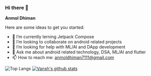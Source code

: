 ### Hi there 👋

**Anmol Dhiman** 

Here are some ideas to get you started:

- 🌱 I’m currently lerning Jetpack Compose
- 👯 I’m looking to collaborate on android related projects
- 🤔 I’m looking for help with ML/AI and DApp development
- 💬 Ask me about android related technology, DSA, ML/AI and flutter
- 📫 How to reach me: anmoldhiman7111@gmail.com

![Top Langs](https://github-readme-stats.vercel.app/api/top-langs/?username=Anmol-Dhiman&theme=nightowl&layout=compact&hide=html)
[![Vansh's github stats](https://github-readme-stats.vercel.app/api?username=Anmol-Dhiman&theme=nightowl)](https://github.com/Anmol-Dhiman/github-readme-stats)
